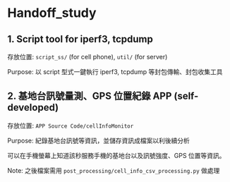 # Handoff_study

## 1. Script tool for iperf3, tcpdump

存放位置: `script_ss/` (for cell phone), `util/` (for server)

Purpose: 以 script 型式一鍵執行 iperf3, tcpdump 等封包傳輸、封包收集工具
 
## 2. 基地台訊號量測、GPS 位置紀錄 APP (self-developed)

存放位置: `APP Source Code/cellInfoMonitor`

Purpose: 紀錄基地台訊號等資訊，並儲存資訊成檔案以利後續分析

可以在手機螢幕上知道該秒服務手機的基地台以及訊號強度、GPS 位置等資訊。

Note: 之後檔案需用 `post_processing/cell_info_csv_processing.py` 做處理



